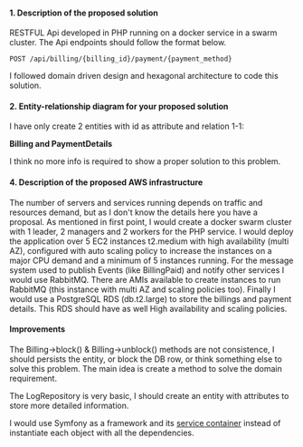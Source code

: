 #### 1. Description of the proposed solution
RESTFUL Api developed in PHP running on a docker service in a swarm cluster.
The Api endpoints should follow the format below.
    
    POST /api/billing/{billing_id}/payment/{payment_method}

I followed domain driven design and hexagonal architecture to code this solution.

#### 2. Entity-relationship diagram for your proposed solution

I have only create 2 entities with id as attribute and relation 1-1:

**Billing and PaymentDetails**

I think no more info is required to show a proper solution to this problem.

#### 4. Description of the proposed AWS infrastructure
The number of servers and services running depends on traffic and resources demand, but as I don't know the details
here you have a proposal.
As mentioned in first point, I would create a docker swarm cluster with 1 leader, 2 managers and 2 workers for the PHP service.
I would deploy the application over 5 EC2 instances t2.medium with high availability (multi AZ), configured with 
auto scaling policy to increase the instances on a major CPU demand and a minimum of 5 instances running.
For the message system used to publish Events (like BillingPaid) and notify other services I would use RabbitMQ. There are
AMIs available to create instances to run RabbitMQ (this instance with multi AZ and scaling policies too).
Finally I would use a PostgreSQL RDS (db.t2.large) to store the billings and payment details. This RDS should have as well 
High availability and scaling policies.

#### Improvements
The Billing->block() & Billing->unblock() methods are not consistence, I should persists the entity, or block the DB row, or think something else 
to solve this problem. The main idea is create a method to solve the domain requirement.

The LogRepository is very basic, I should create an entity with attributes to store more detailed information.

I would use Symfony as a framework and its [service container](https://symfony.com/doc/current/service_container.html)
instead of instantiate each object with all the dependencies.